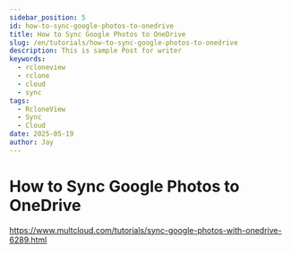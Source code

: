 ```yaml
---
sidebar_position: 5
id: how-to-sync-google-photos-to-onedrive
title: How to Sync Google Photos to OneDrive
slug: /en/tutorials/how-to-sync-google-photos-to-onedrive
description: This is sample Post for writer
keywords:
  - rcloneview
  - rclone
  - cloud
  - sync
tags:
  - RcloneView
  - Sync
  - Cloud
date: 2025-05-19
author: Jay
---
```

# How to Sync Google Photos to OneDrive


https://www.multcloud.com/tutorials/sync-google-photos-with-onedrive-6289.html